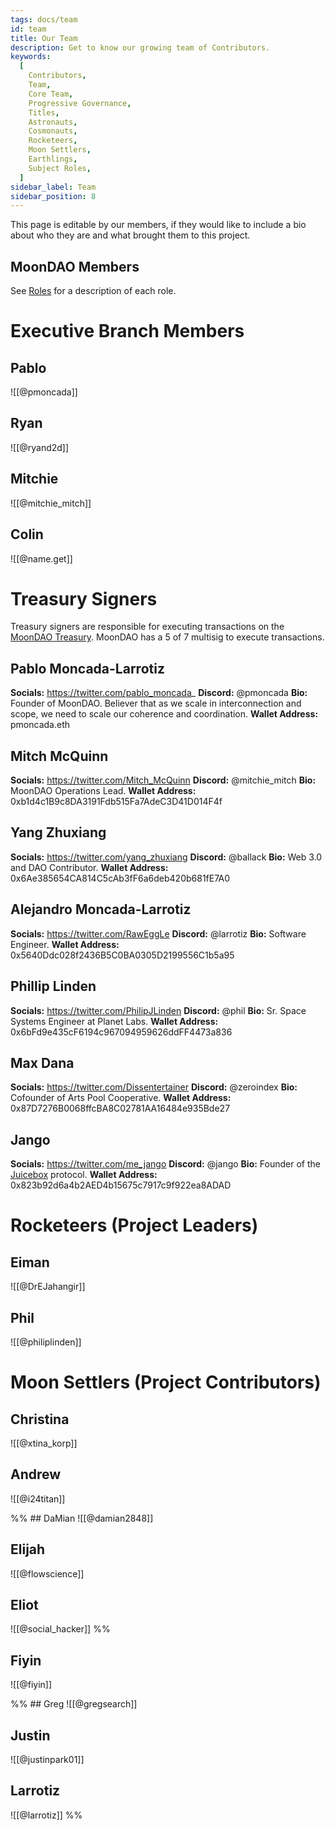```yaml
---
tags: docs/team
id: team
title: Our Team
description: Get to know our growing team of Contributors.
keywords:
  [
    Contributors,
    Team,
    Core Team,
    Progressive Governance,
    Titles,
    Astronauts,
    Cosmonauts,
    Rocketeers,
    Moon Settlers,
    Earthlings,
    Subject Roles,
  ]
sidebar_label: Team
sidebar_position: 8
---
```

This page is editable by our members, if they would like to include a bio about who they are and what brought them to this project.

## MoonDAO Members
See [Roles](Roles.md) for a description of each role.
# Executive Branch Members

## Pablo

![[@pmoncada]]

## Ryan

![[@ryand2d]]

## Mitchie

![[@mitchie_mitch]]

## Colin

![[@name.get]]

# Treasury Signers

Treasury signers are responsible for executing transactions on the [MoonDAO Treasury](https://app.safe.global/home?safe=eth:0xce4a1E86a5c47CD677338f53DA22A91d85cab2c9). MoonDAO has a 5 of 7 multisig to execute transactions.

## Pablo Moncada-Larrotiz
**Socials:** https://twitter.com/pablo_moncada_
**Discord:** @pmoncada
**Bio:** Founder of MoonDAO. Believer that as we scale in interconnection and scope, we need to scale our coherence and coordination.
**Wallet Address:** pmoncada.eth

## Mitch McQuinn
**Socials:** https://twitter.com/Mitch_McQuinn
**Discord:** @mitchie_mitch
**Bio:** MoonDAO Operations Lead.
**Wallet Address:** 0xb1d4c1B9c8DA3191Fdb515Fa7AdeC3D41D014F4f

## Yang Zhuxiang
**Socials:** https://twitter.com/yang_zhuxiang
**Discord:** @ballack
**Bio:** Web 3.0 and DAO Contributor.
**Wallet Address:** 0x6Ae385654CA814C5cAb3fF6a6deb420b681fE7A0

## Alejandro Moncada-Larrotiz
**Socials:** https://twitter.com/RawEggLe
**Discord:** @larrotiz
**Bio:** Software Engineer.
**Wallet Address:** 0x5640Ddc028f2436B5C0BA0305D2199556C1b5a95

## Phillip Linden
**Socials:** https://twitter.com/PhilipJLinden
**Discord:** @phil
**Bio:** Sr. Space Systems Engineer at Planet Labs.
**Wallet Address:** 0x6bFd9e435cF6194c967094959626ddFF4473a836

## Max Dana
**Socials:** https://twitter.com/Dissentertainer
**Discord:** @zeroindex
**Bio:** Cofounder of Arts Pool Cooperative.
**Wallet Address:** 0x87D7276B0068ffcBA8C02781AA16484e935Bde27

## Jango
**Socials:** https://twitter.com/me_jango
**Discord:** @jango
**Bio:** Founder of the [Juicebox](https://juicebox.money) protocol.
**Wallet Address:** 0x823b92d6a4b2AED4b15675c7917c9f922ea8ADAD


# Rocketeers (Project Leaders)

## Eiman
![[@DrEJahangir]]

## Phil
![[@philiplinden]]

# Moon Settlers (Project Contributors)

## Christina
![[@xtina_korp]]

## Andrew
![[@i24titan]]

%% ## DaMian
![[@damian2848]]

## Elijah
![[@flowscience]]

## Eliot
![[@social_hacker]] %%

## Fiyin
![[@fiyin]]

%% ## Greg
![[@gregsearch]]

## Justin
![[@justinpark01]]
## Larrotiz
![[@larrotiz]] %%